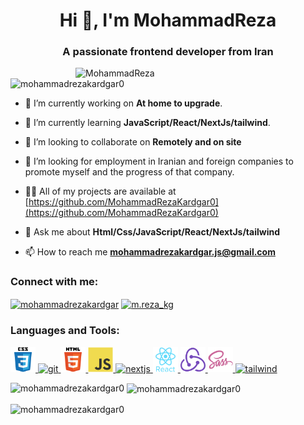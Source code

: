 <h1 align="center">Hi 👋, I'm MohammadReza</h1>
<h3 align="center">A passionate frontend developer from Iran</h3>
<img align="right" alt="MohammadReza" width="400" src="https://camo.githubusercontent.com/88adc7c88c9d3dba7479020846ed35d13410e3707c7f149e1c6140cc6beaef9a/68747470733a2f2f70687973696373677572756b756c2e66696c65732e776f726470726573732e636f6d2f323031392f30322f6368617261637465722d312e676966">

<p align="left"> <img src="https://komarev.com/ghpvc/?username=mohammadrezakardgar0&label=Profile%20views&color=0e75b6&style=flat" alt="mohammadrezakardgar0" /> </p>

- 🔭 I’m currently working on **At home to upgrade**.

- 🌱 I’m currently learning **JavaScript/React/NextJs/tailwind**.

- 👯 I’m looking to collaborate on **Remotely and on site**

- 🤝 I’m looking for employment in Iranian and foreign companies to promote myself and the progress of that company.

- 👨‍💻 All of my projects are available at [https://github.com/MohammadRezaKardgar0](https://github.com/MohammadRezaKardgar0)

- 💬 Ask me about **Html/Css/JavaScript/React/NextJs/tailwind**

- 📫 How to reach me **mohammadrezakardgar.js@gmail.com**
<h3 align="left">Connect with me:</h3>
<p align="left">
<a href="https://linkedin.com/in/mohammadrezakardgar" target="blank"><img align="center" src="https://raw.githubusercontent.com/rahuldkjain/github-profile-readme-generator/master/src/images/icons/Social/linked-in-alt.svg" alt="mohammadrezakardgar" height="30" width="40" /></a>
<a href="https://instagram.com/m.reza_kg" target="blank"><img align="center" src="https://raw.githubusercontent.com/rahuldkjain/github-profile-readme-generator/master/src/images/icons/Social/instagram.svg" alt="m.reza_kg" height="30" width="40" /></a>
</p>
<h3 align="left">Languages and Tools:</h3>
<p align="left"> <a href="https://www.w3schools.com/css/" target="_blank" rel="noreferrer"> <img src="https://raw.githubusercontent.com/devicons/devicon/master/icons/css3/css3-original-wordmark.svg" alt="css3" width="40" height="40"/> </a> <a href="https://git-scm.com/" target="_blank" rel="noreferrer"> <img src="https://www.vectorlogo.zone/logos/git-scm/git-scm-icon.svg" alt="git" width="40" height="40"/> </a> <a href="https://www.w3.org/html/" target="_blank" rel="noreferrer"> <img src="https://raw.githubusercontent.com/devicons/devicon/master/icons/html5/html5-original-wordmark.svg" alt="html5" width="40" height="40"/> </a> <a href="https://developer.mozilla.org/en-US/docs/Web/JavaScript" target="_blank" rel="noreferrer"> <img src="https://raw.githubusercontent.com/devicons/devicon/master/icons/javascript/javascript-original.svg" alt="javascript" width="40" height="40"/> </a> <a href="https://nextjs.org/" target="_blank" rel="noreferrer"> <img src="https://cdn.worldvectorlogo.com/logos/nextjs-2.svg" alt="nextjs" width="40" height="40"/> </a> <a href="https://reactjs.org/" target="_blank" rel="noreferrer"> <img src="https://raw.githubusercontent.com/devicons/devicon/master/icons/react/react-original-wordmark.svg" alt="react" width="40" height="40"/> </a> <a href="https://redux.js.org" target="_blank" rel="noreferrer"> <img src="https://raw.githubusercontent.com/devicons/devicon/master/icons/redux/redux-original.svg" alt="redux" width="40" height="40"/> </a> <a href="https://sass-lang.com" target="_blank" rel="noreferrer"> <img src="https://raw.githubusercontent.com/devicons/devicon/master/icons/sass/sass-original.svg" alt="sass" width="40" height="40"/> </a> <a href="https://tailwindcss.com/" target="_blank" rel="noreferrer"> <img src="https://www.vectorlogo.zone/logos/tailwindcss/tailwindcss-icon.svg" alt="tailwind" width="40" height="40"/> </a> </p>
<p><img align="left" src="https://github-readme-stats.vercel.app/api/top-langs?username=mohammadrezakardgar0&show_icons=true&locale=en&layout=compact" alt="mohammadrezakardgar0" /></p>
<p>&nbsp;<img align="center" src="https://github-readme-stats.vercel.app/api?username=mohammadrezakardgar0&show_icons=true&locale=en" alt="mohammadrezakardgar0" /></p>
<p><img align="center" src="https://github-readme-streak-stats.herokuapp.com/?user=mohammadrezakardgar0&" alt="mohammadrezakardgar0" /></p>
